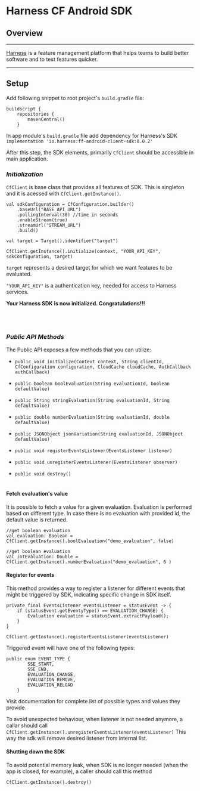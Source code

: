 Harness CF Android SDK
========================
## Overview

-------------------------
[Harness](https://www.harness.io/) is a feature management platform that helps teams to build better software and to test features quicker.

-------------------------

## Setup

Add following snippet to root project's `build.gradle` file:
```
buildscript {
    repositories {
        mavenCentral()
    }
```

In app module's `build.gradle` file add dependency for Harness's SDK
`implementation 'io.harness:ff-android-client-sdk:0.0.2'`

After this step, the SDK elements, primarily `CfClient` should be accessible in main application.

### **_Initialization_**
`CfClient` is base class that provides all features of SDK. This is singleton and it is acessed with `CfClient.getInstance()`. 

``` 
val sdkConfiguration = CfConfiguration.builder()
    .baseUrl("BASE_API_URL")
    .pollingInterval(30) //time in seconds
    .enableStream(true)
    .streamUrl("STREAM_URL")
    .build()

val target = Target().identifier("target")

CfClient.getInstance().initialize(context, "YOUR_API_KEY", sdkConfiguration, target)
```
`target` represents a desired target for which we want features to be evaluated.

`"YOUR_API_KEY"` is a authentication key, needed for access to Harness services.


**Your Harness SDK is now initialized. Congratulations!!!**

<br><br>
### **_Public API Methods_** ###
The Public API exposes a few methods that you can utilize:

* `public void initialize(Context context, String clientId, CfConfiguration configuration, CloudCache cloudCache, AuthCallback authCallback)`

* `public boolean boolEvaluation(String evaluationId, boolean defaultValue)`

* `public String stringEvaluation(String evaluationId, String defaultValue)`

* `public double numberEvaluation(String evaluationId, double defaultValue)`

* `public JSONObject jsonVariation(String evaluationId, JSONObject defaultValue)`

* `public void registerEventsListener(EventsListener listener)`

* `public void unregisterEventsListener(EventsListener observer)`

* `public void destroy()`
<br><br>


#### Fetch evaluation's value
It is possible to fetch a value for a given evaluation. Evaluation is performed based on different type. In case there is no evaluation with provided id, the default value is returned.
```
//get boolean evaluation
val evaluation: Boolean = CfClient.getInstance().boolEvaluation("demo_evaluation", false)  

//get boolean evaluation
val intEvaluation: Double = CfClient.getInstance().numberEvaluation("demo_evaluation", 6 )  
```

#### Register for events
This method provides a way to register a listener for different events that might be triggered by SDK, indicating specific change in SDK itself.

```
private final EventsListener eventsListener = statusEvent -> {
    if (statusEvent.getEventyType() == EVALUATION_CHANGE) {
        Evaluation evaluation = statusEvent.extractPayload();
    }
}

CfClient.getInstance().registerEventsListener(eventsListener)
```


Triggered event will have one of the following types:

```   
public enum EVENT_TYPE {
        SSE_START,
        SSE_END,
        EVALUATION_CHANGE,
        EVALUATION_REMOVE,
        EVALUATION_RELOAD
    }
```
Visit documentation for complete list of possible types and values they provide.

To avoid unexpected behaviour, when listener is not needed anymore, a callar should call 
`CfClient.getInstance().unregisterEventsListener(eventsListener)`
This way the sdk will remove desired listener from internal list.

#### Shutting down the SDK
To avoid potential memory leak, when SDK is no longer needed (when the app is closed, for example), a caller should call this method
```
CfClient.getInstance().destroy()
```
